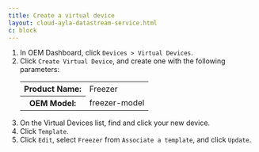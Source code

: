 ```yaml
---
title: Create a virtual device
layout: cloud-ayla-datastream-service.html
c: block
---
```


<ol>
  <li>In OEM Dashboard, click <code>Devices > Virtual Devices</code>.</li>
  <li>Click <code>Create Virtual Device</code>, and create one with the following parameters:
    <table class="key-value-table">
      <tr>
        <th>Product Name:</th>
        <td>Freezer</td>
      </tr>
      <tr>
        <th>OEM Model:</th>
        <td>freezer-model</td>
      </tr>
    </table>
  </li>
  <li>On the Virtual Devices list, find and click your new device.</li>
  <li>Click <code>Template</code>.</li>
  <li>Click <code>Edit</code>, select <code>Freezer</code> from <code>Associate a template</code>, and click <code>Update</code>.</li>
</ol>


